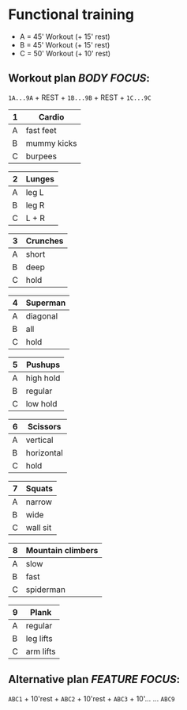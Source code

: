 # Functional training

- A = 45' Workout (+ 15' rest)
- B = 45' Workout (+ 15' rest)
- C = 50' Workout (+ 10' rest)

## Workout plan *BODY FOCUS*:
`1A...9A` + REST + `1B...9B` + REST + `1C...9C`

| 1   | Cardio      |
| --- | ----------- |
| A   | fast feet   |
| B   | mummy kicks |
| C   | burpees     |

| 2   | Lunges |
| --- | ------ |
| A   | leg L  |
| B   | leg R  |
| C   | L + R  |

| 3   | Crunches |
| --- | -------- |
| A   | short    |
| B   | deep     |
| C   | hold     |

| 4   | Superman |
| --- | -------- |
| A   | diagonal |
| B   | all      |
| C   | hold     |

| 5   | Pushups   |
| --- | --------- |
| A   | high hold |
| B   | regular   |
| C   | low hold  |

| 6   | Scissors   |
| --- | ---------- |
| A   | vertical   |
| B   | horizontal |
| C   | hold       |

| 7   | Squats   |
| --- | -------- |
| A   | narrow   |
| B   | wide     |
| C   | wall sit |

| 8   | Mountain climbers |
| --- | ----------------- |
| A   | slow              |
| B   | fast              |
| C   | spiderman         |

| 9   | Plank     |
| --- | --------- |
| A   | regular   |
| B   | leg lifts |
| C   | arm lifts |

## Alternative plan *FEATURE FOCUS*:
`ABC1` + 10'rest + `ABC2` + 10'rest + `ABC3` + 10'... ... `ABC9`
